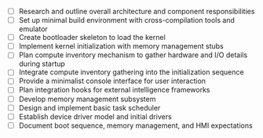 - [ ] Research and outline overall architecture and component responsibilities
- [ ] Set up minimal build environment with cross-compilation tools and emulator
- [ ] Create bootloader skeleton to load the kernel
- [ ] Implement kernel initialization with memory management stubs
- [ ] Plan compute inventory mechanism to gather hardware and I/O details during startup
- [ ] Integrate compute inventory gathering into the initialization sequence
- [ ] Provide a minimalist console interface for user interaction
- [ ] Plan integration hooks for external intelligence frameworks
- [ ] Develop memory management subsystem
- [ ] Design and implement basic task scheduler
- [ ] Establish device driver model and initial drivers
- [ ] Document boot sequence, memory management, and HMI expectations
